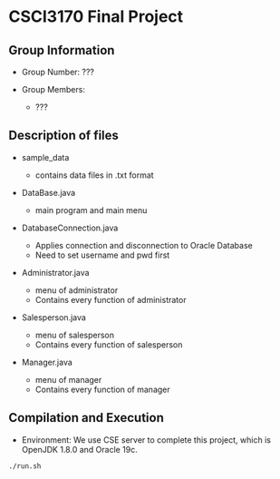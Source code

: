 # CSCI3170 Final Project

## Group Information

- Group Number: ???

- Group Members:
  - ???

## Description of files

- sample_data
  - contains data files in .txt format

- DataBase.java
  - main program and main menu

- DatabaseConnection.java
  - Applies connection and disconnection to Oracle Database
  - Need to set username and pwd first

- Administrator.java
  - menu of administrator
  - Contains every function of administrator

- Salesperson.java
  - menu of salesperson
  - Contains every function of salesperson

- Manager.java
  - menu of manager
  - Contains every function of manager

## Compilation and Execution

- Environment: We use CSE server to complete this project, which is OpenJDK 1.8.0 and Oracle 19c.

```cmd
./run.sh
```
